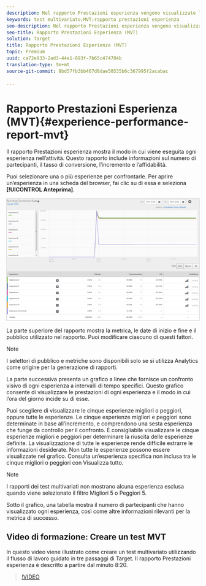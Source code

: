 ```yaml
---
description: Nel rapporto Prestazioni esperienza vengono visualizzate le prestazioni di ogni esperienza nell’attività. Questo include informazioni sul numero di partecipanti, il tasso di conversione, l’incremento e l’affidabilità.
keywords: test multivariato;MVT;rapporto prestazioni esperienza
seo-description: Nel rapporto Prestazioni esperienza vengono visualizzate le prestazioni di ogni esperienza nell’attività. Questo include informazioni sul numero di partecipanti, il tasso di conversione, l’incremento e l’affidabilità.
seo-title: Rapporto Prestazioni Esperienza (MVT)
solution: Target
title: Rapporto Prestazioni Esperienza (MVT)
topic: Premium
uuid: ca72e933-2ad3-44e1-893f-7b65c474704b
translation-type: tm+mt
source-git-commit: 8bd57fb3bb467d8dae50535b6c367995f2acabac

---
```



# Rapporto Prestazioni Esperienza (MVT){#experience-performance-report-mvt}

Il rapporto Prestazioni esperienza mostra il modo in cui viene eseguita ogni esperienza nell’attività. Questo rapporto include informazioni sul numero di partecipanti, il tasso di conversione, l’incremento e l’affidabilità.

Puoi selezionare una o più esperienze per confrontarle. Per aprire un’esperienza in una scheda del browser, fai clic su di essa e seleziona **[!UICONTROL Anteprima]**.

![](assets/experienceperformancetable.png)

La parte superiore del rapporto mostra la metrica, le date di inizio e fine e il pubblico utilizzato nel rapporto. Puoi modificare ciascuno di questi fattori.

>[!NOTE]
>
>I selettori di pubblico e metriche sono disponibili solo se si utilizza Analytics come origine per la generazione di rapporti.

La parte successiva presenta un grafico a linee che fornisce un confronto visivo di ogni esperienza a intervalli di tempo specifici. Questo grafico consente di visualizzare le prestazioni di ogni esperienza e il modo in cui l’ora del giorno incide su di esse.

Puoi scegliere di visualizzare le cinque esperienze migliori o peggiori, oppure tutte le esperienze. Le cinque esperienze migliori e peggiori sono determinate in base all’incremento, e comprendono una sesta esperienza che funge da controllo per il confronto. È consigliabile visualizzare le cinque esperienze migliori e peggiori per determinare la riuscita delle esperienze definite. La visualizzazione di tutte le esperienze rende difficile estrarre le informazioni desiderate. Non tutte le esperienze possono essere visualizzate nel grafico. Consulta un’esperienza specifica non inclusa tra le cinque migliori o peggiori con Visualizza tutto.

>[!NOTE]
>
>I rapporti dei test multivariati non mostrano alcuna esperienza esclusa quando viene selezionato il filtro Migliori 5 o Peggiori 5.

Sotto il grafico, una tabella mostra il numero di partecipanti che hanno visualizzato ogni esperienza, così come altre informazioni rilevanti per la metrica di successo.

## Video di formazione: Creare un test MVT

In questo video viene illustrato come creare un test multivariato utilizzando il flusso di lavoro guidato in tre passaggi di Target. Il rapporto Prestazioni esperienza è descritto a partire dal minuto 8:20.

>[!VIDEO](https://video.tv.adobe.com/v/17395?captions=ita)